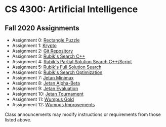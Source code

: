 CS 4300: Artificial Intelligence
===============================================

Fall 2020 Assignments
-----------------------

* Assignment 0: [Rectangle Puzzle](assignment_000.php)
* Assignment 1: [Krypto](assignment_002.php)
* Assignment 2: [Git Repository](assignment_001.php)
* Assignment 3: [Rubik's Search C++](assignment_010.php)
* Assignment 4: [Rubik's Partial Solution Search C++/Script](assignment_011.php)
* Assignment 5: [Rubik's Full Solution Search](assignment_012.php)
* Assignment 6: [Rubik's Search Optimization](assignment_013.php)
* Assignment 7: [Jetan Minimax](assignment_020.php)
* Assignment 8: [Jetan Alpha-Beta](assignment_021.php)
* Assignment 9: [Jetan Evaluation](assignment_022.php)
* Assignment 10: [Jetan Tournament](assignment_023.php)
* Assignment 11: [Wumpus Gold](assignment_030.php)
* Assignment 12: [Wumpus Improvements](assignment_031.php)

Class announcements may modify instructions or requirements 
from those listed above.
